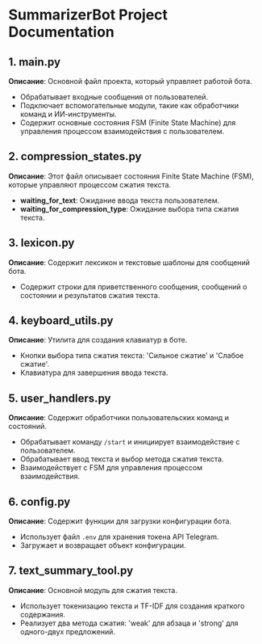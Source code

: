 # SummarizerBot Project Documentation

## 1. main.py
**Описание**: Основной файл проекта, который управляет работой бота.
- Обрабатывает входные сообщения от пользователей.
- Подключает вспомогательные модули, такие как обработчики команд и ИИ-инструменты.
- Содержит основные состояния FSM (Finite State Machine) для управления процессом взаимодействия с пользователем.

## 2. compression_states.py
**Описание**: Этот файл описывает состояния Finite State Machine (FSM), которые управляют процессом сжатия текста.
- **waiting_for_text**: Ожидание ввода текста пользователем.
- **waiting_for_compression_type**: Ожидание выбора типа сжатия текста.

## 3. lexicon.py
**Описание**: Содержит лексикон и текстовые шаблоны для сообщений бота.
- Содержит строки для приветственного сообщения, сообщений о состоянии и результатов сжатия текста.

## 4. keyboard_utils.py
**Описание**: Утилита для создания клавиатур в боте.
- Кнопки выбора типа сжатия текста: 'Сильное сжатие' и 'Слабое сжатие'.
- Клавиатура для завершения ввода текста.

## 5. user_handlers.py
**Описание**: Содержит обработчики пользовательских команд и состояний.
- Обрабатывает команду `/start` и инициирует взаимодействие с пользователем.
- Обрабатывает ввод текста и выбор метода сжатия текста.
- Взаимодействует с FSM для управления процессом взаимодействия.

## 6. config.py
**Описание**: Содержит функции для загрузки конфигурации бота.
- Использует файл `.env` для хранения токена API Telegram.
- Загружает и возвращает объект конфигурации.

## 7. text_summary_tool.py
**Описание**: Основной модуль для сжатия текста.
- Использует токенизацию текста и TF-IDF для создания краткого содержания.
- Реализует два метода сжатия: 'weak' для абзаца и 'strong' для одного-двух предложений.
